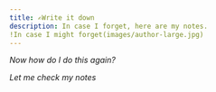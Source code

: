 ```yaml
---
title: ✍️Write it down
description: In case I forget, here are my notes. 
!In case I might forget(images/author-large.jpg)
---
```


_Now how do I do this again?_

_Let me check my notes_
